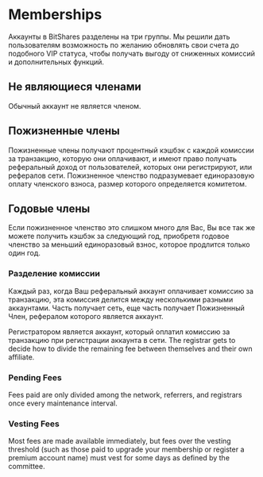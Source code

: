 # Memberships

Аккаунты в BitShares разделены на три группы. Мы решили дать пользователям возможность по желанию обновлять свои счета до подобного VIP статуса, чтобы получать выгоду от сниженных комиссий и дополнительных функций.

## Не являющиеся членами

Обычный аккаунт не является членом.

## Пожизненные члены

Пожизненные члены получают процентный кэшбэк с каждой комиссии за транзакцию, которую они оплачивают, и имеют право получать реферальный доход от пользователей, которых они регистрируют, или рефералов сети. Пожизненное членство подразумевает единоразовую оплату членского взноса, размер которого определяется комитетом.

## Годовые члены

Если пожизненное членство это слишком много для Вас, Вы все так же можете получить кэшбэк за следующий год, приобретя годовое членство за меньший единоразовый взнос, которое продлится только один год.

### Разделение комиссии

Каждый раз, когда Ваш реферальный аккаунт оплачивает комиссию за транзакцию, эта комиссия делится между несколькими разными аккаунтами. Часть получает сеть, еще часть получает Пожизненный Член, рефералом которого является аккаунт.

Регистратором является аккаунт, который оплатил комиссию за транзакцию при регистрации аккаунта в сети. The registrar gets to decide how to divide the remaining fee between themselves and their own affiliate.

### Pending Fees

Fees paid are only divided among the network, referrers, and registrars once every maintenance interval.

### Vesting Fees

Most fees are made available immediately, but fees over the vesting threshold (such as those paid to upgrade your membership or register a premium account name) must vest for some days as defined by the committee.
